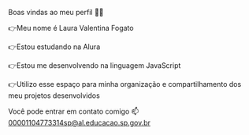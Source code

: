 Boas vindas ao meu perfil 💜💜


👉Meu nome é Laura Valentina Fogato

👉Estou estudando na Alura

👉Estou me desenvolvendo na linguagem JavaScript

👉Utilizo esse espaço para minha organização e compartilhamento dos meu projetos desenvolvidos


Você pode entrar em contato comigo 📫
00001104773314sp@al.educacao.sp.gov.br
